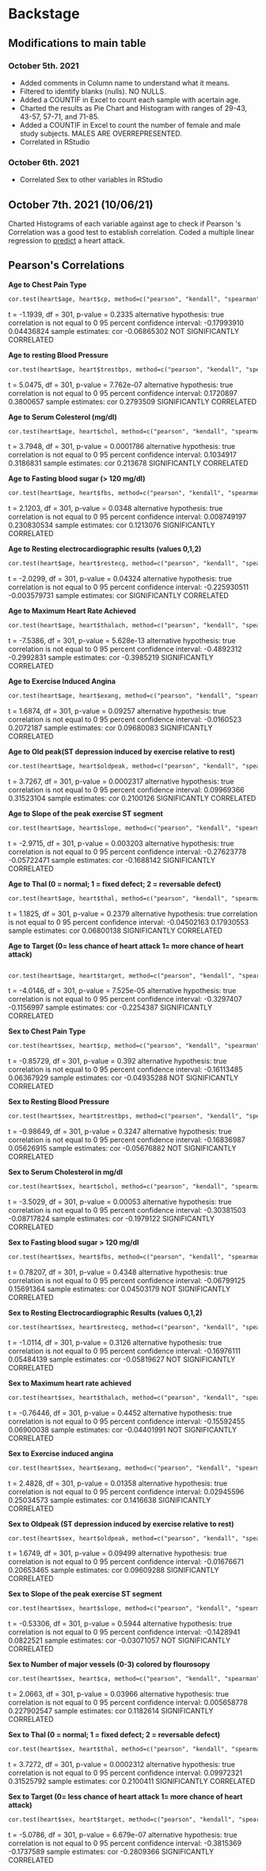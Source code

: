 # Backstage
## Modifications to main table
### October 5th. 2021
- Added comments in Column name to understand what it means.
- Filtered to identify blanks (nulls). NO NULLS.
- Added a COUNTIF in Excel to count each sample with acertain age.
- Charted the results as Pie Chart and Histogram with ranges of 29-43, 43-57, 57-71, and 71-85.
- Added a COUNTIF in Excel to count the number of female and male study subjects. MALES ARE OVERREPRESENTED.
- Correlated in RStudio

### October 6th. 2021
- Correlated Sex to other variables in RStudio

## October 7th. 2021 (10/06/21)
Charted Histograms of each variable against age to check if Pearson 's Correlation was a good test to establish correlation.
Coded a multiple linear regression to [predict](https://github.com/JezSarai/Jez_Portfolio/blob/eeed74a44d29abc2c905a8dfc33d9bbe57e7f3a2/Heart%20Attack%20Possibitly_Prediction.md) a heart attack.


## Pearson's Correlations
**Age to Chest Pain Type**

```markdown
cor.test(heart$age, heart$cp, method=c("pearson", "kendall", "spearman"))
```

t = -1.1939, df = 301, p-value = 0.2335
alternative hypothesis: true correlation is not equal to 0
95 percent confidence interval:
 -0.17993910  0.04436824
sample estimates:
        cor 
-0.06865302 
NOT SIGNIFICANTLY CORRELATED

**Age to resting Blood Pressure**

```markdown
cor.test(heart$age, heart$trestbps, method=c("pearson", "kendall", "spearman"))
```

t = 5.0475, df = 301, p-value = 7.762e-07
alternative hypothesis: true correlation is not equal to 0
95 percent confidence interval:
 0.1720897 0.3800657
sample estimates:
      cor 
0.2793509 
SIGNIFICANTLY CORRELATED

**Age to Serum Colesterol (mg/dl)**

```markdown
cor.test(heart$age, heart$chol, method=c("pearson", "kendall", "spearman"))
```

t = 3.7948, df = 301, p-value = 0.0001786
alternative hypothesis: true correlation is not equal to 0
95 percent confidence interval:
 0.1034917 0.3186831
sample estimates:
     cor 
0.213678 
SIGNIFICANTLY CORRELATED

**Age to Fasting blood sugar (> 120 mg/dl)**

```markdown
cor.test(heart$age, heart$fbs, method=c("pearson", "kendall", "spearman"))
```

t = 2.1203, df = 301, p-value = 0.0348
alternative hypothesis: true correlation is not equal to 0
95 percent confidence interval:
 0.008749197 0.230830534
sample estimates:
      cor 
0.1213076 
SIGNIFICANTLY CORRELATED

**Age to Resting electrocardiographic results (values 0,1,2)**

```markdown
cor.test(heart$age, heart$restecg, method=c("pearson", "kendall", "spearman"))
```

t = -2.0299, df = 301, p-value = 0.04324
alternative hypothesis: true correlation is not equal to 0
95 percent confidence interval:
 -0.225930511 -0.003579731
sample estimates:
       cor 
SIGNIFICANTLY CORRELATED

**Age to  Maximum Heart Rate Achieved**

```markdown
cor.test(heart$age, heart$thalach, method=c("pearson", "kendall", "spearman"))
```

t = -7.5386, df = 301, p-value = 5.628e-13
alternative hypothesis: true correlation is not equal to 0
95 percent confidence interval:
 -0.4892312 -0.2992831
sample estimates:
       cor 
-0.3985219 
SIGNIFICANTLY CORRELATED

**Age to  Exercise Induced Angina**

```markdown
cor.test(heart$age, heart$exang, method=c("pearson", "kendall", "spearman"))
```

t = 1.6874, df = 301, p-value = 0.09257
alternative hypothesis: true correlation is not equal to 0
95 percent confidence interval:
 -0.0160523  0.2072187
sample estimates:
       cor 
0.09680083 
SIGNIFICANTLY CORRELATED

**Age to Old peak(ST depression induced by exercise relative to rest)**

```markdown
cor.test(heart$age, heart$oldpeak, method=c("pearson", "kendall", "spearman"))
```

t = 3.7267, df = 301, p-value = 0.0002317
alternative hypothesis: true correlation is not equal to 0
95 percent confidence interval:
 0.09969366 0.31523104
sample estimates:
      cor 
0.2100126 
SIGNIFICANTLY CORRELATED

**Age to Slope of the peak exercise ST segment**

```markdown
cor.test(heart$age, heart$slope, method=c("pearson", "kendall", "spearman"))
```

t = -2.9715, df = 301, p-value = 0.003203
alternative hypothesis: true correlation is not equal to 0
95 percent confidence interval:
 -0.27623778 -0.05722471
sample estimates:
       cor 
-0.1688142 
SIGNIFICANTLY CORRELATED

**Age to Thal (0 = normal; 1 = fixed defect; 2 = reversable defect)**

```markdown
cor.test(heart$age, heart$thal, method=c("pearson", "kendall", "spearman"))
```

t = 1.1825, df = 301, p-value = 0.2379
alternative hypothesis: true correlation is not equal to 0
95 percent confidence interval:
 -0.04502163  0.17930553
sample estimates:
       cor 
0.06800138 
SIGNIFICANTLY CORRELATED

**Age to Target (0= less chance of heart attack 1= more chance of heart attack)**

```markdown

cor.test(heart$age, heart$target, method=c("pearson", "kendall", "spearman"))
```

t = -4.0146, df = 301, p-value = 7.525e-05
alternative hypothesis: true correlation is not equal to 0
95 percent confidence interval:
 -0.3297407 -0.1156997
sample estimates:
       cor 
-0.2254387 
SIGNIFICANTLY CORRELATED

**Sex to Chest Pain Type**
```markdown
cor.test(heart$sex, heart$cp, method=c("pearson", "kendall", "spearman"))
```

t = -0.85729, df = 301, p-value = 0.392
alternative hypothesis: true correlation is not equal to 0
95 percent confidence interval:
 -0.16113485  0.06367929
sample estimates:
        cor 
-0.04935288 
NOT SIGNIFICANTLY CORRELATED

**Sex to Resting Blood Pressure**
```markdown
cor.test(heart$sex, heart$trestbps, method=c("pearson", "kendall", "spearman"))
```

t = -0.98649, df = 301, p-value = 0.3247
alternative hypothesis: true correlation is not equal to 0
95 percent confidence interval:
 -0.16836987  0.05626915
sample estimates:
        cor 
-0.05676882 
NOT SIGNIFICANTLY CORRELATED

**Sex to Serum Cholesterol in mg/dl**
```markdown
cor.test(heart$sex, heart$chol, method=c("pearson", "kendall", "spearman"))
```

t = -3.5029, df = 301, p-value = 0.00053
alternative hypothesis: true correlation is not equal to 0
95 percent confidence interval:
 -0.30381503 -0.08717824
sample estimates:
       cor 
-0.1979122 
SIGNIFICANTLY CORRELATED

**Sex to Fasting blood sugar > 120 mg/dl**
```markdown
cor.test(heart$sex, heart$fbs, method=c("pearson", "kendall", "spearman"))
```

t = 0.78207, df = 301, p-value = 0.4348
alternative hypothesis: true correlation is not equal to 0
95 percent confidence interval:
 -0.06799125  0.15691364
sample estimates:
       cor 
0.04503179 
NOT SIGNIFICANTLY CORRELATED

**Sex to Resting Electrocardiographic Results (values 0,1,2)**
```markdown
cor.test(heart$sex, heart$restecg, method=c("pearson", "kendall", "spearman"))
```

t = -1.0114, df = 301, p-value = 0.3126
alternative hypothesis: true correlation is not equal to 0
95 percent confidence interval:
 -0.16976111  0.05484139
sample estimates:
        cor 
-0.05819627 
NOT SIGNIFICANTLY CORRELATED

**Sex to Maximum heart rate achieved**
```markdown
cor.test(heart$sex, heart$thalach, method=c("pearson", "kendall", "spearman"))
```

t = -0.76446, df = 301, p-value = 0.4452
alternative hypothesis: true correlation is not equal to 0
95 percent confidence interval:
 -0.15592455  0.06900038
sample estimates:
        cor 
-0.04401991 
NOT SIGNIFICANTLY CORRELATED

**Sex to Exercise induced angina**
```markdown
cor.test(heart$sex, heart$exang, method=c("pearson", "kendall", "spearman"))
```

t = 2.4828, df = 301, p-value = 0.01358
alternative hypothesis: true correlation is not equal to 0
95 percent confidence interval:
 0.02945596 0.25034573
sample estimates:
      cor 
0.1416638 
SIGNIFICANTLY CORRELATED

**Sex to Oldpeak (ST depression induced by exercise relative to rest)**
```markdown
cor.test(heart$sex, heart$oldpeak, method=c("pearson", "kendall", "spearman"))
```

t = 1.6749, df = 301, p-value = 0.09499
alternative hypothesis: true correlation is not equal to 0
95 percent confidence interval:
 -0.01676671  0.20653465
sample estimates:
       cor 
0.09609288 
SIGNIFICANTLY CORRELATED

**Sex to Slope of the peak exercise ST segment**
```markdown
cor.test(heart$sex, heart$slope, method=c("pearson", "kendall", "spearman"))
```

t = -0.53306, df = 301, p-value = 0.5944
alternative hypothesis: true correlation is not equal to 0
95 percent confidence interval:
 -0.1428941  0.0822521
sample estimates:
        cor 
-0.03071057 
NOT SIGNIFICANTLY CORRELATED

**Sex to Number of major vessels (0-3) colored by flourosopy**
```markdown
cor.test(heart$sex, heart$ca, method=c("pearson", "kendall", "spearman"))
```

t = 2.0663, df = 301, p-value = 0.03966
alternative hypothesis: true correlation is not equal to 0
95 percent confidence interval:
 0.005658778 0.227902547
sample estimates:
      cor 
0.1182614 
SIGNIFICANTLY CORRELATED

**Sex to Thal (0 = normal; 1 = fixed defect; 2 = reversable defect)**
```markdown
cor.test(heart$sex, heart$thal, method=c("pearson", "kendall", "spearman"))
```

t = 3.7272, df = 301, p-value = 0.0002312
alternative hypothesis: true correlation is not equal to 0
95 percent confidence interval:
 0.09972321 0.31525792
sample estimates:
      cor 
0.2100411 
SIGNIFICANTLY CORRELATED

**Sex to Target (0= less chance of heart attack 1= more chance of heart attack)**
```markdown
cor.test(heart$sex, heart$target, method=c("pearson", "kendall", "spearman"))
```

t = -5.0786, df = 301, p-value = 6.679e-07
alternative hypothesis: true correlation is not equal to 0
95 percent confidence interval:
 -0.3815369 -0.1737589
sample estimates:
       cor 
-0.2809366 
SIGNIFICANTLY CORRELATED

